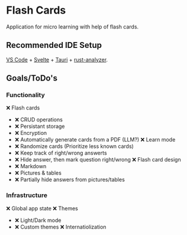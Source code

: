 # Flash Cards
Application for micro learning with help of flash cards.

## Recommended IDE Setup

[VS Code](https://code.visualstudio.com/) + [Svelte](https://marketplace.visualstudio.com/items?itemName=svelte.svelte-vscode) + [Tauri](https://marketplace.visualstudio.com/items?itemName=tauri-apps.tauri-vscode) + [rust-analyzer](https://marketplace.visualstudio.com/items?itemName=rust-lang.rust-analyzer).

## Goals/ToDo's
### Functionality
❌ Flash cards
- ❌ CRUD operations
- ❌ Persistant storage
- ❌ Encryption
- ❌ Automatically generate cards from a PDF (LLM?)
❌ Learn mode
- ❌ Randomize cards (Prioritize less known cards)
- ❌ Keep track of right/wrong answerts
- ❌ Hide answer, then mark question right/wrong
❌ Flash card design
- ❌ Markdown
- ❌ Pictures & tables
- ❌ Partially hide answers from pictures/tables
### Infrastructure
❌ Global app state
❌ Themes
- ❌ Light/Dark mode
- ❌ Custom themes
❌ Internatiolization
